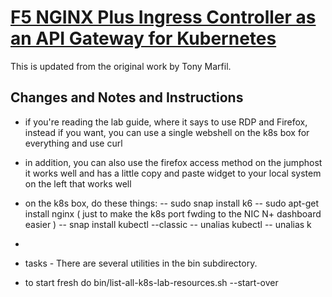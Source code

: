 # [F5 NGINX Plus Ingress Controller as an API Gateway for Kubernetes](https://clouddocs.f5.com/training/community/nginx/html/class11/class11.html)

This is updated from the original work by Tony Marfil.

## Changes and Notes and Instructions

- if you're reading the lab guide, where it says to use RDP and Firefox, instead if you want, you can use a single webshell on the k8s box for everything and use curl
- in addition, you can also use the firefox access method on the jumphost it works well and has a little copy and paste widget to your local system on the left that works well
- on the k8s box, do these things:
-- sudo snap install k6
-- sudo apt-get install nginx ( just to make the k8s port fwding to the NIC N+ dashboard easier )
-- snap install kubectl --classic
-- unalias kubectl
-- unalias k

  
- 
- tasks - There are several utilities in the bin subdirectory.
- to start fresh do bin/list-all-k8s-lab-resources.sh --start-over
